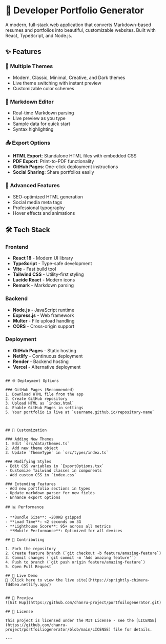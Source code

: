 # 🚀 Developer Portfolio Generator

A modern, full-stack web application that converts Markdown-based resumes and portfolios into beautiful, customizable websites. Built with React, TypeScript, and Node.js.

## ✨ Features

### 🎨 **Multiple Themes**
- Modern, Classic, Minimal, Creative, and Dark themes
- Live theme switching with instant preview
- Customizable color schemes

### 📝 **Markdown Editor**
- Real-time Markdown parsing
- Live preview as you type
- Sample data for quick start
- Syntax highlighting
  
### 📤 **Export Options**
- **HTML Export**: Standalone HTML files with embedded CSS
- **PDF Export**: Print-to-PDF functionality
- **GitHub Pages**: One-click deployment instructions
- **Social Sharing**: Share portfolios easily

### 🔧 **Advanced Features**
- SEO-optimized HTML generation
- Social media meta tags
- Professional typography
- Hover effects and animations

## 🛠️ Tech Stack

### Frontend
- **React 18** - Modern UI library
- **TypeScript** - Type-safe development
- **Vite** - Fast build tool
- **Tailwind CSS** - Utility-first styling
- **Lucide React** - Modern icons
- **Remark** - Markdown parsing

### Backend
- **Node.js** - JavaScript runtime
- **Express.js** - Web framework
- **Multer** - File upload handling
- **CORS** - Cross-origin support

### Deployment
- **GitHub Pages** - Static hosting
- **Netlify** - Continuous deployment
- **Render** - Backend hosting
- **Vercel** - Alternative deployment

```

## 🌐 Deployment Options

### GitHub Pages (Recommended)
1. Download HTML file from the app
2. Create GitHub repository
3. Upload HTML as `index.html`
4. Enable GitHub Pages in settings
5. Your portfolio is live at `username.github.io/repository-name`



## 🔧 Customization

### Adding New Themes
1. Edit `src/data/themes.ts`
2. Add new theme object
3. Update `ThemeType` in `src/types/index.ts`

### Modifying Styles
- Edit CSS variables in `ExportOptions.tsx`
- Customize Tailwind classes in components
- Add custom CSS in `index.css`

### Extending Features
- Add new portfolio sections in types
- Update markdown parser for new fields
- Enhance export options

## 📊 Performance

- **Bundle Size**: ~200KB gzipped
- **Load Time**: <2 seconds on 3G
- **Lighthouse Score**: 95+ across all metrics
- **Mobile Performance**: Optimized for all devices

## 🤝 Contributing

1. Fork the repository
2. Create feature branch (`git checkout -b feature/amazing-feature`)
3. Commit changes (`git commit -m 'Add amazing feature'`)
4. Push to branch (`git push origin feature/amazing-feature`)
5. Open Pull Request

## 🚀 Live Demo  
🔗 [Click here to view the live site](https://sprightly-chimera-fd4bea.netlify.app/)


## 📸 Preview  
![Git Hup](https://github.com/chanru-project/portfoilogenerator.git)

## 📝 License

This project is licensed under the MIT License - see the [LICENSE](https://github.com/chanru-project/portfoiliogenerator/blob/main/LICENSE) file for details.

---


